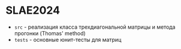 # SLAE2024
- `src` - реализация класса трехдиагональной матрицы и метода прогонки (Thomas' method)
- `tests` - основные юнит-тесты для матриц
